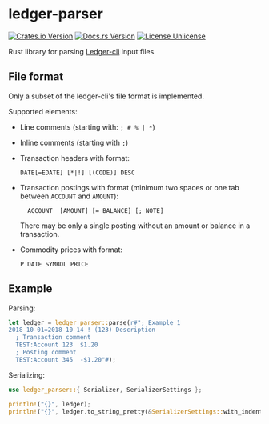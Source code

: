 # ledger-parser

[![Crates.io Version](https://img.shields.io/crates/v/ledger-parser.svg)](https://crates.io/crates/ledger-parser)
[![Docs.rs Version](https://docs.rs/ledger-parser/badge.svg)](https://docs.rs/ledger-parser)
[![License Unlicense](https://img.shields.io/crates/l/ledger-parser.svg)](http://unlicense.org/UNLICENSE)

Rust library for parsing [Ledger-cli](https://www.ledger-cli.org/) input files.

## File format

Only a subset of the ledger-cli's file format is implemented.

Supported elements:

- Line comments (starting with: `; # % | *`)

- Inline comments (starting with `;`)

- Transaction headers with format:

  ```ledger-cli
  DATE[=EDATE] [*|!] [(CODE)] DESC
  ```

- Transaction postings with format (minimum two spaces or one tab between `ACCOUNT` and `AMOUNT`):

  ```ledger-cli
    ACCOUNT  [AMOUNT] [= BALANCE] [; NOTE]
  ```

  There may be only a single posting without an amount or balance in a transaction.

- Commodity prices with format:

  ```ledger-cli
  P DATE SYMBOL PRICE
  ```

## Example

Parsing:

```rust
let ledger = ledger_parser::parse(r#"; Example 1
2018-10-01=2018-10-14 ! (123) Description
  ; Transaction comment
  TEST:Account 123  $1.20
  ; Posting comment
  TEST:Account 345  -$1.20"#);
```

Serializing:

```rust
use ledger_parser::{ Serializer, SerializerSettings };

println!("{}", ledger);
println!("{}", ledger.to_string_pretty(&SerializerSettings::with_indent("\t")));
```
